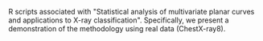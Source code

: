 R scripts associated with "Statistical analysis of multivariate planar curves and applications to X-ray classification". 
Specifically, we present a demonstration of the methodology using real data (ChestX-ray8). 
